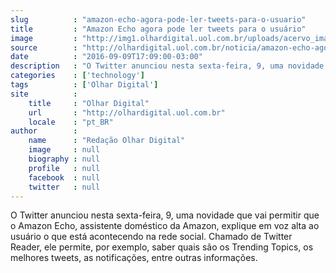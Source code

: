 ```yaml
---
slug          : "amazon-echo-agora-pode-ler-tweets-para-o-usuario"
title         : "Amazon Echo agora pode ler tweets para o usuário"
image         : "http://img1.olhardigital.uol.com.br/uploads/acervo_imagens/2015/09/20150904155905_660_420.jpg"
source        : "http://olhardigital.uol.com.br/noticia/amazon-echo-agora-pode-ler-tweets-para-o-usuario/62012"
date          : "2016-09-09T17:09:00-03:00"
description   : "O Twitter anunciou nesta sexta-feira, 9, uma novidade que vai permitir que o Amazon Echo, assistente doméstico da Amazon, explique em voz alta ao usuário o que está acontecendo na rede social. Chamado de Twitter Reader, ele permite, por exemplo, saber quais são os Trending Topics, os melhores tweets, as notificações, entre outras informações."
categories    : ['technology']
tags          : ['Olhar Digital']
site          :
    title     : "Olhar Digital"
    url       : "http://olhardigital.uol.com.br"
    locale    : "pt_BR"
author        :
    name      : "Redação Olhar Digital"
    image     : null
    biography : null
    profile   : null
    facebook  : null
    twitter   : null
---
```


O Twitter anunciou nesta sexta-feira, 9, uma novidade que vai permitir que o Amazon Echo, assistente doméstico da Amazon, explique em voz alta ao usuário o que está acontecendo na rede social. Chamado de Twitter Reader, ele permite, por exemplo, saber quais são os Trending Topics, os melhores tweets, as notificações, entre outras informações.
